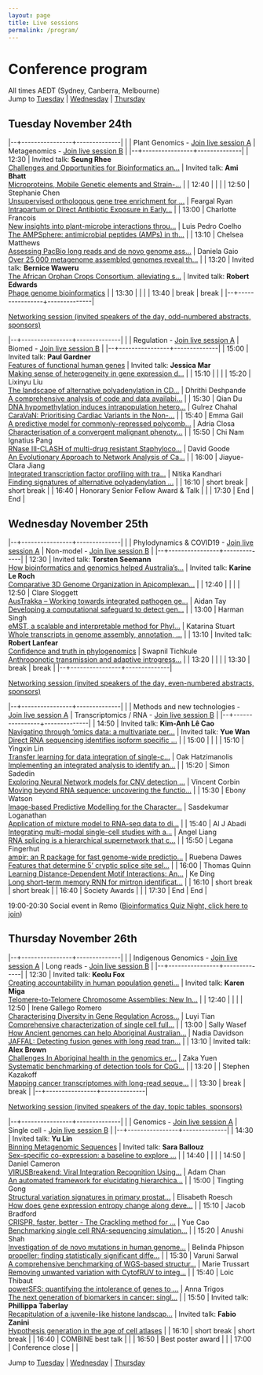 ```yaml
---
layout: page
title: Live sessions
permalink: /program/
---
```


# Conference program
All times AEDT (Sydney, Canberra, Melbourne)<br/>
Jump to [Tuesday](#tuesday-november-24th) \| [Wednesday](#wednesday-november-25th) \| [Thursday](#thursday-november-26th)




## Tuesday November 24th


|--+----------------+--------------|
|  | Plant Genomics - [Join live session A](https://zoom.us/j/96073342140?pwd=dnBwTHRHWjFvL2FieSs4QUV3S2Jjdz09) | Metagenomics - [Join live session B](https://zoom.us/j/99215144759?pwd=STIrQ2lJQ0ZDTFo1enVrQWZUUHQ3Zz09) |
|--+----------------+--------------|
| 12:30 | Invited talk: **Seung Rhee**<br/>[Challenges and Opportunities for Bioinformatics an...](/Challenges-and-Opportunities-for-Bioinformatics-and-Computational-Biology-in-Plant-Science/) | Invited talk: **Ami Bhatt**<br/>[Microproteins, Mobile Genetic elements and Strain-...](/Microproteins,-Mobile-Genetic-elements-and-Strain-level-resolution-in-the-microbiome-a-path-to-precision-medicine/) |
| 12:40 |  |  |
| 12:50 | Stephanie Chen<br/>[Unsupervised orthologous gene tree enrichment for ...](/Unsupervised-orthologous-gene-tree-enrichment-for-cost-effective-phylogenomic-analysis-and-a-test-case-on-waratahs-(Telopea-spp.)/) | Feargal Ryan<br/>[Intrapartum or Direct Antibiotic Exposure in Early...](/Intrapartum-or-Direct-Antibiotic-Exposure-in-Early-Life-Significantly-Alters-the-Infant-Microbiota-and-Whole-blood-Transcriptional-Responses-to-Immunisation/) |
| 13:00 | Charlotte Francois<br/>[New insights into plant-microbe interactions throu...](/New-insights-into-plant-microbe-interactions-through-Quantitative-Trait-Locus-(QTL)-mapping/) | Luis Pedro Coelho<br/>[The AMPSphere: antimicrobial peptides (AMPs) in th...](/The-AMPSphere-antimicrobial-peptides-(AMPs)-in-the-global-microbiome/) |
| 13:10 | Chelsea Matthews<br/>[Assessing PacBio long reads and de novo genome ass...](/Assessing-PacBio-long-reads-and-de-novo-genome-assembly-tools-for-useability-and-suitability-to-applications-where-resources-are-limited/) | Daniela Gaio<br/>[Over 25,000 metagenome assembled genomes reveal th...](/Over-25,000-metagenome-assembled-genomes-reveal-the-development-of-the-post-weaning-pig-gut-microbial-community/) |
| 13:20 | Invited talk: **Bernice Waweru**<br/>[The African Orphan Crops Consortium, alleviating s...](/The-African-Orphan-Crops-Consortium,-alleviating-stunting-due-to-malnutrition-one-crop-at-a-time/) | Invited talk: **Robert Edwards**<br/>[Phage genome bioinformatics](/Phage-genome-bioinformatics/) |
| 13:30 |  |  |
| 13:40 | break | break |
|--+----------------+--------------|



 [Networking session (invited speakers of the day, odd-numbered abstracts, sponsors)](https://live.remo.co/e/abacbs2020-day-1/register)


|--+----------------+--------------|
|  | Regulation - [Join live session A](https://zoom.us/j/96073342140?pwd=dnBwTHRHWjFvL2FieSs4QUV3S2Jjdz09) | Biomed - [Join live session B](https://zoom.us/j/99215144759?pwd=STIrQ2lJQ0ZDTFo1enVrQWZUUHQ3Zz09) |
|--+----------------+--------------|
| 15:00 | Invited talk: **Paul Gardner**<br/>[Features of functional human genes](/Features-of-functional-human-genes/) | Invited talk: **Jessica Mar**<br/>[Making sense of heterogeneity in gene expression d...](/Making-sense-of-heterogeneity-in-gene-expression-data/) |
| 15:10 |  |  |
| 15:20 | Lixinyu Liu<br/>[The landscape of alternative polyadenylation in CD...](/The-landscape-of-alternative-polyadenylation-in-CD8-T-cells-in-single-cell-transcriptome/) | Dhrithi Deshpande<br/>[A comprehensive analysis of code and data availabi...](/A-comprehensive-analysis-of-code-and-data-availability-in-biomedical-research/) |
| 15:30 | Qian Du<br/>[DNA hypomethylation induces intrapopulation hetero...](/DNA-hypomethylation-induces-intrapopulation-heterogeneity-of-DNA-replication-timing-and-3D-genome-reorganisation/) | Gulrez Chahal<br/>[CaraVaN: Prioritising Cardiac Variants in the Non-...](/CaraVaN-Prioritising-Cardiac-Variants-in-the-Non-coding-genome-using-boosting-algorithm/) |
| 15:40 | Emma Gail<br/>[A predictive model for commonly-repressed polycomb...](/A-predictive-model-for-commonly-repressed-polycomb-target-genes-dissects-DNA-sequence-from-gene-expression/) | Adria Closa<br/>[Characterisation of a convergent malignant phenoty...](/Characterisation-of-a-convergent-malignant-phenotype-in-B-cell-acute-lymphoblastic-leukaemia/) |
| 15:50 | Chi Nam Ignatius Pang<br/>[RNase III-CLASH of multi-drug resistant Staphyloco...](/RNase-III-CLASH-of-multi-drug-resistant-Staphylococcus-aureus-reveals-a-regulatory-mRNA-3-UTR-required-for-intermediate-vancomycin-resistance/) | David Goode<br/>[An Evolutionary Approach to Network Analysis of Ca...](/An-Evolutionary-Approach-to-Network-Analysis-of-Cancer-Transcriptomes-Reveals-Common-Indicators-of-Enhanced-Malignancy-Across-a-Range-of-Solid-Tumours/) |
| 16:00 | Jiayue-Clara Jiang<br/>[Integrated transcription factor profiling with tra...](/Integrated-transcription-factor-profiling-with-transcriptome-analysis-identification-of-L1PA2-transposons-as-global-regulatory-modulators-in-a-breast-cancer-model/) | Nitika Kandhari<br/>[Finding signatures of alternative polyadenylation ...](/Finding-signatures-of-alternative-polyadenylation-as-cancer-biomarkers/) |
| 16:10 | short break | short break |
| 16:40 | Honorary Senior Fellow Award & Talk |  |
| 17:30 | End | End |

## Wednesday November 25th


|--+----------------+--------------|
|  | Phylodynamics & COVID19 - [Join live session A](https://zoom.us/j/96073342140?pwd=dnBwTHRHWjFvL2FieSs4QUV3S2Jjdz09) | Non-model - [Join live session B](https://zoom.us/j/99215144759?pwd=STIrQ2lJQ0ZDTFo1enVrQWZUUHQ3Zz09) |
|--+----------------+--------------|
| 12:30 | Invited talk: **Torsten Seemann**<br/>[How bioinformatics and genomics helped Australia’s...](/How-bioinformatics-and-genomics-helped-Australia-s-COVID-response/) | Invited talk: **Karine Le Roch**<br/>[Comparative 3D Genome Organization in Apicomplexan...](/Comparative-3D-Genome-Organization-in-Apicomplexan-Parasites/) |
| 12:40 |  |  |
| 12:50 | Clare Sloggett<br/>[AusTrakka – Working towards integrated pathogen ge...](/AusTrakka-Working-towards-integrated-pathogen-genomics-for-SARS-CoV-2/) | Aidan Tay<br/>[Developing a computational safeguard to detect gen...](/Developing-a-computational-safeguard-to-detect-gene-drive-systems-in-wild-populations/) |
| 13:00 | Harman Singh<br/>[eMST, a scalable and interpretable method for Phyl...](/eMST,-a-scalable-and-interpretable-method-for-Phylogenetic-analysis-of-hundreds-and-thousands-of-SARS-CoV-2-genomes/) | Katarina Stuart<br/>[Whole transcripts in genome assembly, annotation, ...](/Whole-transcripts-in-genome-assembly,-annotation,-and-assessment-the-draft-genome-assembly-of-the-globally-invasive-common-starling,-Sturnus-vulgaris/) |
| 13:10 | Invited talk: **Robert Lanfear**<br/>[Confidence and truth in phylogenomics](/Confidence-and-truth-in-phylogenomics/) | Swapnil Tichkule<br/>[Anthroponotic transmission and adaptive introgress...](/Anthroponotic-transmission-and-adaptive-introgression-underlies-cryptic-population-structure-of-Cryptosporidium-hominis-in-Africa/) |
| 13:20 |  |  |
| 13:30 | break | break |
|--+----------------+--------------|



 [Networking session (invited speakers of the day, even-numbered abstracts, sponsors)](https://live.remo.co/e/abacbs2020-day-2/register)


|--+----------------+--------------|
|  | Methods and new technologies - [Join live session A](https://zoom.us/j/96073342140?pwd=dnBwTHRHWjFvL2FieSs4QUV3S2Jjdz09) | Transcriptomics / RNA - [Join live session B](https://zoom.us/j/99215144759?pwd=STIrQ2lJQ0ZDTFo1enVrQWZUUHQ3Zz09) |
|--+----------------+--------------|
| 14:50 | Invited talk: **Kim-Anh Lê Cao**<br/>[Navigating through ‘omics data: a multivariate per...](/Navigating-through-omics-data-a-multivariate-perspective/) | Invited talk: **Yue Wan**<br/>[Direct RNA sequencing identifies isoform specific ...](/Direct-RNA-sequencing-identifies-isoform-specific-structures/) |
| 15:00 |  |  |
| 15:10 | Yingxin Lin<br/>[Transfer learning for data integration of single-c...](/Transfer-learning-for-data-integration-of-single-cell-RNA-seq-and-ATAC-seq/) | Oak Hatzimanolis<br/>[Implementing an integrated analysis to identify an...](/Implementing-an-integrated-analysis-to-identify-and-validate-circular-RNAs-using-patient-derived-neuronal-stem-cells/) |
| 15:20 | Simon Sadedin<br/>[Exploring Neural Network models for CNV detection ...](/Exploring-Neural-Network-models-for-CNV-detection-from-Exome-Data/) | Vincent Corbin<br/>[Moving beyond RNA sequence: uncovering the functio...](/Moving-beyond-RNA-sequence-uncovering-the-functional-role-of-RNA-structure/) |
| 15:30 | Ebony Watson<br/>[Image-based Predictive Modelling for the Character...](/Image-based-Predictive-Modelling-for-the-Characterisation-of-Cellular-Senescence/) | Sasdekumar Loganathan<br/>[Application of mixture model to RNA-seq data to di...](/Application-of-mixture-model-to-RNA-seq-data-to-discover-ageing-regulators/) |
| 15:40 | Al J Abadi<br/>[Integrating multi-modal single-cell studies with a...](/Integrating-multi-modal-single-cell-studies-with-a-latent-component-based-approach/) | Angel Liang<br/>[RNA splicing is a hierarchical supernetwork that c...](/RNA-splicing-is-a-hierarchical-supernetwork-that-co-operates-to-drive-osteoblast-differentiation/) |
| 15:50 | Legana Fingerhut<br/>[ampir: an R package for fast genome-wide predictio...](/ampir-an-R-package-for-fast-genome-wide-prediction-of-antimicrobial-peptides/) | Ruebena Dawes<br/>[Features that determine 5’ cryptic splice site sel...](/Features-that-determine-5-cryptic-splice-site-selection-in-genetic-disorders/) |
| 16:00 | Thomas Quinn<br/>[Learning Distance-Dependent Motif Interactions: An...](/Learning-Distance-Dependent-Motif-Interactions-An-Interpretable-CNN-Model-of-Genomic-Events/) | Ke Ding<br/>[Long short-term memory RNN for mirtron identificat...](/Long-short-term-memory-RNN-for-mirtron-identification/) |
| 16:10 | short break | short break |
| 16:40 | Society Awards |  |
| 17:30 | End | End |


19:00-20:30 Social event in Remo ([Bioinformatics Quiz Night, click here to join](https://live.remo.co/e/trivia-night-21/register))


## Thursday November 26th


|--+----------------+--------------|
|  | Indigenous Genomics - [Join live session A](https://zoom.us/j/96073342140?pwd=dnBwTHRHWjFvL2FieSs4QUV3S2Jjdz09) | Long reads - [Join live session B](https://zoom.us/j/99215144759?pwd=STIrQ2lJQ0ZDTFo1enVrQWZUUHQ3Zz09) |
|--+----------------+--------------|
| 12:30 | Invited talk: **Keolu Fox**<br/>[Creating accountability in human population geneti...](/Creating-accountability-in-human-population-genetics-using-base-editing-tools/) | Invited talk: **Karen Miga**<br/>[Telomere-to-Telomere Chromosome Assemblies: New In...](/Telomere-to-Telomere-Chromosome-Assemblies-New-Insights-Into-Genome-Biology-and-Structure/) |
| 12:40 |  |  |
| 12:50 | Irene Gallego Romero<br/>[Characterising Diversity in Gene Regulation Across...](/Characterising-Diversity-in-Gene-Regulation-Across-the-Indonesian-Archipelago/) | Luyi Tian<br/>[Comprehensive characterization of single cell full...](/Comprehensive-characterization-of-single-cell-full-length-isoforms-in-human-and-mouse-with-long-read-sequencing/) |
| 13:00 | Sally Wasef<br/>[How Ancient genomes can help Aboriginal Australian...](/How-Ancient-genomes-can-help-Aboriginal-Australian-communities-lessons-from-the-Cape-York-project/) | Nadia Davidson<br/>[JAFFAL: Detecting fusion genes with long read tran...](/JAFFAL-Detecting-fusion-genes-with-long-read-transcriptome-sequencing/) |
| 13:10 | Invited talk: **Alex Brown**<br/>[Challenges In Aboriginal health in the genomics er...](/Challenges-In-Aboriginal-health-in-the-genomics-era/) | Zaka Yuen<br/>[Systematic benchmarking of detection tools for CpG...](/Systematic-benchmarking-of-detection-tools-for-CpG-methylation-from-Nanopore-sequencing/) |
| 13:20 |  | Stephen Kazakoff<br/>[Mapping cancer transcriptomes with long-read seque...](/Mapping-cancer-transcriptomes-with-long-read-sequencing/) |
| 13:30 | break | break |
|--+----------------+--------------|



 [Networking session (invited speakers of the day, topic tables, sponsors)](https://live.remo.co/e/abacbs2020-day-3/register)


|--+----------------+--------------|
|  | Genomics - [Join live session A](https://zoom.us/j/96073342140?pwd=dnBwTHRHWjFvL2FieSs4QUV3S2Jjdz09) | Single cell - [Join live session B](https://zoom.us/j/99215144759?pwd=STIrQ2lJQ0ZDTFo1enVrQWZUUHQ3Zz09) |
|--+----------------+--------------|
| 14:30 | Invited talk: **Yu Lin**<br/>[Binning Metagenomic Sequences](/Binning-Metagenomic-Sequences/) | Invited talk: **Sara Ballouz**<br/>[Sex-specific co-expression: a baseline to explore ...](/Sex-specific-co-expression-a-baseline-to-explore-disease/) |
| 14:40 |  |  |
| 14:50 | Daniel Cameron<br/>[VIRUSBreakend: Viral Integration Recognition Using...](/VIRUSBreakend-Viral-Integration-Recognition-Using-Single-Breakends/) | Adam Chan<br/>[An automated framework for elucidating hierarchica...](/An-automated-framework-for-elucidating-hierarchical-relationships-in-high-dimensional-cytometry-data/) |
| 15:00 | Tingting Gong<br/>[Structural variation signatures in primary prostat...](/Structural-variation-signatures-in-primary-prostate-cancer/) | Elisabeth Roesch<br/>[How does gene expression entropy change along deve...](/How-does-gene-expression-entropy-change-along-developmental-trajectories?/) |
| 15:10 | Jacob Bradford<br/>[CRISPR, faster, better - The Crackling method for ...](/CRISPR,-faster,-better-The-Crackling-method-for-whole-genome-target-detection/) | Yue Cao<br/>[Benchmarking single cell RNA-sequencing simulation...](/Benchmarking-single-cell-RNA-sequencing-simulation-methods/) |
| 15:20 | Anushi Shah<br/>[Investigation of de novo mutations in human genome...](/Investigation-of-de-novo-mutations-in-human-genomes-using-whole-genome-sequencing-datasets/) | Belinda Phipson<br/>[propeller: finding statistically significant diffe...](/propeller-finding-statistically-significant-differences-in-cell-type-proportions-in-single-cell-RNA-seq-experiments/) |
| 15:30 | Varuni Sarwal<br/>[A comprehensive benchmarking of WGS-based structur...](/A-comprehensive-benchmarking-of-WGS-based-structural-variant-callers/) | Marie Trussart<br/>[Removing unwanted variation with CytofRUV to integ...](/Removing-unwanted-variation-with-CytofRUV-to-integrate-multiple-CyTOF-datasets/) |
| 15:40 | Loic Thibaut<br/>[powerSFS: quantifying the intolerance of genes to ...](/powerSFS-quantifying-the-intolerance-of-genes-to-mutation-with-a-statistical-model-of-the-site-frequency-spectrum/) | Anna Trigos<br/>[The next generation of biomarkers in cancer: singl...](/The-next-generation-of-biomarkers-in-cancer-single-cell-spatial-analysis-of-tumour-and-microenvironment-cells/) |
| 15:50 | Invited talk: **Phillippa Taberlay**<br/>[Recapitulation of a juvenile-like histone landscap...](/Recapitulation-of-a-juvenile-like-histone-landscape-in-aged-neurons/) | Invited talk: **Fabio Zanini**<br/>[Hypothesis generation in the age of cell atlases](/Hypothesis-generation-in-the-age-of-cell-atlases/) |
| 16:10 | short break | short break |
| 16:40 | COMBINE best talk |  |
| 16:50 | Best poster award |  |
| 17:00 | Conference close |  |


Jump to [Tuesday](#tuesday-november-24th) \| [Wednesday](#wednesday-november-25th) \| [Thursday](#thursday-november-26th)
